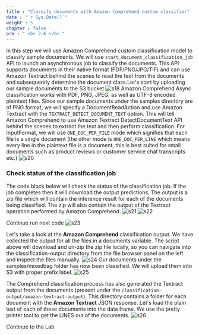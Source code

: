 ```yaml
---
title : "Classify documents with Amazon Comprehend custom classifier"
date : "`r Sys.Date()`"
weight : 5
chapter : false
pre : " <b> 3.6 </b> "
---
```


In this step we will use Amazon Comprehend custom classification model to classify sample documents. We will use `start_document_classification_job` API to launch an asynchronous job to classify the documents. This API supports documents in their native format (PDF/PNG/JPG/TIF) and can use Amazon Textract behind the scenes to read the text from the documents and subsequently determine the document class.Let's start by uploading our sample documents to the S3 bucket
    ![s18](/images/3.clas/s18.png)
Amazon Comprehend Async classification works with PDF, PNG, JPEG, as well as UTF-8 encoded plaintext files. Since our sample documents under the samples directory are of PNG format, we will specify a DocumentReadAction and use Amazon Textract with the `TEXTRACT_DETECT_DOCUMENT_TEXT` option. This will tell Amazon Comprehend to use Amazon Textract DetectDocumentText API behind the scenes to extract the text and then perform classification. For InputFormat, we will use `ONE_DOC_PER_FILE` mode which signifies that each file is a single document (the other mode is `ONE_DOC_PER_LINE` which means every line in the plaintext file is a document, this is best suited for small documents such as product reviews or customer service chat transcripts etc.)
    ![s20](/images/3.clas/s20.png)

### Check status of the classification job
The code block below will check the status of the classification job. If the job completes then it will download the output predictions. The output is a zip file which will contain the inference result for each of the documents being classified. The zip will also contain the output of the Textract operation performed by Amazon Comprehend.
    ![s21](/images/3.clas/s21.png)
    ![s22](/images/3.clas/s22.png)

Continue run next code
    ![s23](/images/3.clas/s23.png)


Let's take a look at the **Amazon Comprehend** classification output. We have collected the output for all the files in a documents variable. The script above will download and un-zip the zip file locally, so you can navigate into the classification-output directory from the file browser panel on the left and inspect the files manually.
    ![s24](/images/3.clas/s24.png)
Our documents under the samples/mixedbag folder has now been classified. We will upload them into S3 with proper prefix label.
    ![s25](/images/3.clas/s25.png)

The Comprehend classification process has also generated the Textract output from the documents (present under the `classification-output/amazon-textract-output`). This directory contains a folder for each document with the **Amazon Textract** JSON response. Let's load the plain text of each of these documents into the data frame. We use the pretty printer tool to get the LINES out of the documents.
    ![s26](/images/3.clas/s26.png)

Continue to the Lab